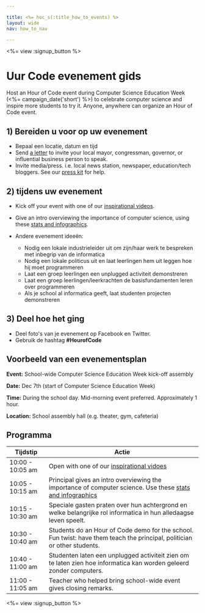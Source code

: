 ```yaml
---

title: <%= hoc_s(:title_how_to_events) %>
layout: wide
nav: how_to_nav

---
```


<%= view :signup_button %>

# Uur Code evenement gids

Host an Hour of Code event during Computer Science Education Week (<%= campaign_date('short') %>) to celebrate computer science and inspire more students to try it. Anyone, anywhere can organize an Hour of Code event.

## 1) Bereiden u voor op uw evenement

  * Bepaal een locatie, datum en tijd
  * Send [a letter](https://docs.google.com/a/code.org/document/d/1eP41sKW7y0qq_JvkRIgZK8dWYICaGRZ4CCDETXa78wY/edit) to invite your local mayor, congressman, governor, or influential business person to speak.
  * Invite media/press. i.e. local news station, newspaper, education/tech bloggers. See our [press kit](<%= resolve_url('/resources/press-kit') %>) for help.

## 2) tijdens uw evenement

  * Kick off your event with one of our [inspirational videos](<%= resolve_url('/resources#videos') %>).
  * Give an intro overviewing the importance of computer science, using these [stats and infographics](<%= resolve_url('/resources/stats') %>).   
      
    
  * Andere evenement ideeën: 
      * Nodig een lokale industrieleider uit om zijn/haar werk te bespreken met inbegrip van de informatica
      * Nodig een lokale politicus uit en laat leerlingen hem uit leggen hoe hij moet programmeren
      * Laat een groep leerlingen een unplugged activiteit demonstreren
      * Laat een groep leerlingen/leerkrachten de basisfundamenten leren over programmeren
      * Als je school al informatica geeft, laat studenten projecten demonstreren

## 3) Deel hoe het ging

  * Deel foto's van je evenement op Facebook en Twitter. 
  * Gebruik de hashtag **#HourofCode**

## Voorbeeld van een evenementsplan

**Event:** School-wide Computer Science Education Week kick-off assembly

**Date:** Dec 7th (start of Computer Science Education Week)

**Time:** During the school day. Mid-morning event preferred. Approximately 1 hour.

**Location:** School assembly hall (e.g. theater, gym, cafeteria)   
  


## Programma

| Tijdstip         | Actie                                                                                                                                               |
| ---------------- | --------------------------------------------------------------------------------------------------------------------------------------------------- |
| 10:00 - 10:05 am | Open with one of our [inspirational vidoes](<%= resolve_url('/resources#videos') %>)                                                                |
| 10:05 - 10:15 am | Principal gives an intro overviewing the importance of computer science. Use these [stats and infographics](<%= resolve_url('/resources/stats') %>) |
| 10:15 - 10:30 am | Speciale gasten praten over hun achtergrond en welke belangrijke rol informatica in hun alledaagse leven speelt.                                    |
| 10:30 - 10:40 am | Students do an Hour of Code demo for the school. Fun twist: have them teach the principal, politician or other students.                            |
| 10:40 - 11:00 am | Studenten laten een unplugged activiteit zien om te laten zien hoe informatica kan worden geleerd zonder computers.                                 |
| 11:00 - 11:05 am | Teacher who helped bring school-wide event gives closing remarks.                                                                                   |

<%= view :signup_button %>